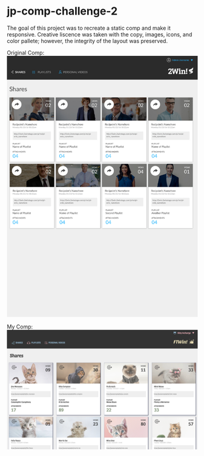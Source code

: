 # jp-comp-challenge-2
The goal of this project was to recreate a static comp and make it responsive.  Creative liscence was taken with the copy, images, icons, and color pallete; however, the integrity of the layout was preserved.

Original Comp:
![original comp](https://github.com/jennPeavler/jp-comp-challenge-2/blob/master/images/static-comp-challenge-2.jpg)

My Comp:
![my comp](https://github.com/jennPeavler/jp-comp-challenge-2/blob/master/images/my-comp.png)

